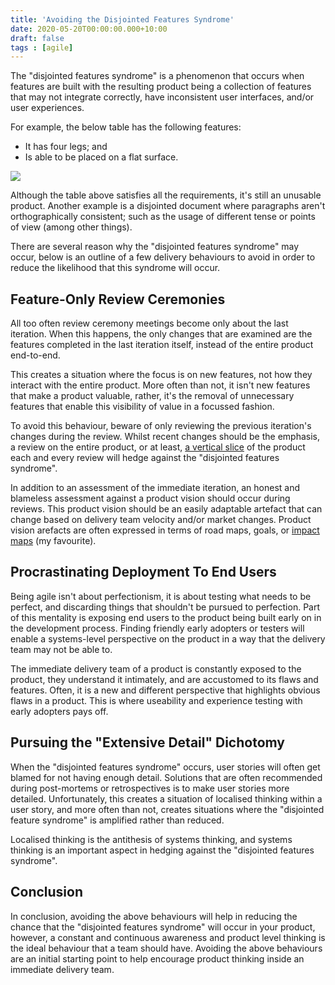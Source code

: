 ```yaml
---
title: 'Avoiding the Disjointed Features Syndrome'
date: 2020-05-20T00:00:00.000+10:00
draft: false
tags : [agile]
---
```


The "disjointed features syndrome" is a phenomenon that occurs when features
are built with the resulting product being a collection of features that may
not integrate correctly, have inconsistent user interfaces, and/or user
experiences.

For example, the below table has the following features:

- It has four legs; and
- Is able to be placed on a flat surface.

![](/images/table.png)

Although the table above satisfies all the requirements, it's still an
unusable product. Another example is a disjointed document where paragraphs
aren't orthographically consistent; such as the usage of different tense or
points of view (among other things).

There are several reason why the "disjointed features syndrome" may occur,
below is an outline of a few delivery behaviours to avoid in order to
reduce the likelihood that this syndrome will occur.

## Feature-Only Review Ceremonies

All too often review ceremony meetings become only about the last iteration.
When this happens, the only changes that are examined are the features completed
in the last iteration itself, instead of the entire product end-to-end.

This creates a situation where the focus is on new features, not how they
interact with the entire product. More often than not, it isn't new features
that make a product valuable, rather, it's the removal of unnecessary features
that enable this visibility of value in a focussed fashion.

To avoid this behaviour, beware of only reviewing the previous iteration's
changes during the review. Whilst recent changes should be the emphasis, a
review on the entire product, or at least,
[a vertical slice](https://en.wikipedia.org/wiki/Vertical_slice) of the product
each and every review will hedge against the "disjointed features syndrome".

In addition to an assessment of the immediate iteration, an honest and
blameless assessment against a product vision should occur during reviews.
This product vision should be an easily adaptable artefact that can change
based on delivery team velocity and/or market changes. Product vision arefacts
are often expressed in terms of road maps, goals,
or [impact maps](https://www.impactmapping.org) (my favourite).

## Procrastinating Deployment To End Users

Being agile isn't about perfectionism, it is about testing what needs to be
perfect, and discarding things that shouldn't be pursued to perfection.
Part of this mentality is exposing end users to the product being built early
on in the development process. Finding friendly early adopters or testers will
enable a systems-level perspective on the product in a way that the delivery
team may not be able to.

The immediate delivery team of a product is constantly exposed to the product,
they understand it intimately, and are accustomed to its flaws and features.
Often, it is a new and different perspective that highlights obvious flaws in
a product. This is where useability and experience testing with early adopters
pays off.

## Pursuing the "Extensive Detail" Dichotomy

When the "disjointed features syndrome" occurs, user stories will often get
blamed for not having enough detail. Solutions that are often recommended
during post-mortems or retrospectives is to make user stories more detailed.
Unfortunately, this creates a situation of localised thinking within a user
story, and more often than not, creates situations where the "disjointed feature
syndrome" is amplified rather than reduced.

Localised thinking is the antithesis of systems thinking, and systems thinking
is an important aspect in hedging against the "disjointed features syndrome".

## Conclusion

In conclusion, avoiding the above behaviours will help in reducing the chance
that the "disjointed features syndrome" will occur in your product, however,
a constant and continuous awareness and product level thinking is the ideal
behaviour that a team should have. Avoiding the above behaviours are an initial
starting point to help encourage product thinking inside an immediate delivery
team.
